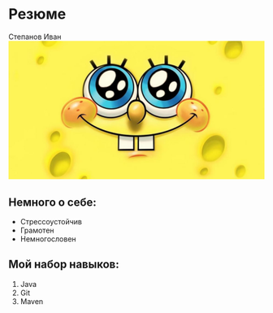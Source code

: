 # Резюме
Степанов Иван
![testimg.jpg](img/testimg.jpg)

## Немного о себе:
- Стрессоустойчив
- Грамотен
- Немногословен


## Мой набор навыков:
1. Java
2. Git
3. Maven
